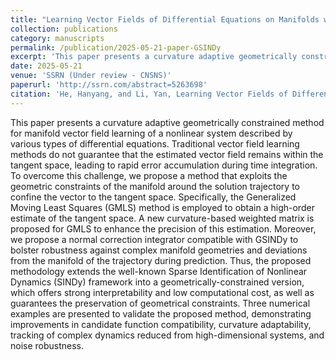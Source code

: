 ```yaml
---
title: "Learning Vector Fields of Differential Equations on Manifolds with Curvature-Adaptive Geometrically Constrained SINDy"
collection: publications
category: manuscripts
permalink: /publication/2025-05-21-paper-GSINDy
excerpt: 'This paper presents a curvature adaptive geometrically constrained method for manifold vector field learning of a nonlinear system described by various types of differential equations.'
date: 2025-05-21
venue: 'SSRN (Under review - CNSNS)'
paperurl: 'http://ssrn.com/abstract=5263698'
citation: 'He, Hanyang, and Li, Yan, Learning Vector Fields of Differential Equations on Manifolds with Curvature-Adaptive Geometrically Constrained Sindy. Available at SSRN: https://ssrn.com/abstract=5263698 or http://dx.doi.org/10.2139/ssrn.5263698'
---
```


This paper presents a curvature adaptive geometrically constrained method for manifold vector field learning of a nonlinear system described by various types of differential equations. Traditional vector field learning methods do not guarantee that the estimated vector field remains within the tangent space, leading to rapid error accumulation during time integration. To overcome this challenge, we propose a method that exploits the geometric constraints of the manifold around the solution trajectory to confine the vector to the tangent space. Specifically, the Generalized Moving Least Squares (GMLS) method is employed to obtain a high-order estimate of the tangent space. A new curvature-based weighted matrix is proposed for GMLS to enhance the precision of this estimation. Moreover, we propose a normal correction integrator compatible with GSINDy to bolster robustness against complex manifold geometries and deviations from the manifold of the trajectory during prediction. Thus, the proposed methodology extends the well-known Sparse Identification of Nonlinear Dynamics (SINDy) framework into a geometrically-constrained version, which offers strong interpretability and low computational cost, as well as guarantees the preservation of geometrical constraints. Three numerical examples are presented to validate the proposed method, demonstrating improvements in candidate function compatibility, curvature adaptability, tracking of complex dynamics reduced from high-dimensional systems, and noise robustness.
